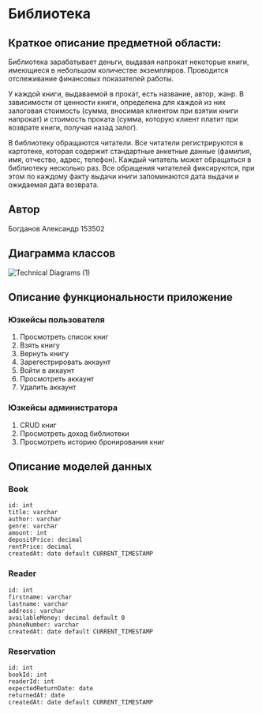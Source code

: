 # Библиотека

## Краткое описание предметной области:

Библиотека зарабатывает деньги, выдавая напрокат некоторые книги,
имеющиеся в небольшом количестве экземпляров. Проводится отслеживание финансовых показателей работы.

У каждой книги, выдаваемой в прокат, есть название, автор, жанр.
В зависимости от ценности книги, определена 
для каждой из них залоговая стоимость 
(сумма, вносимая клиентом при взятии книги напрокат) и стоимость проката 
(сумма, которую клиент платит при возврате книги, получая назад залог).

В библиотеку обращаются читатели. Все читатели регистрируются в картотеке, 
которая содержит стандартные анкетные данные (фамилия, имя, отчество, адрес, телефон). 
Каждый читатель может обращаться в библиотеку несколько раз.
Все обращения читателей фиксируются, при этом по каждому факту 
выдачи книги запоминаются дата выдачи и ожидаемая дата возврата.

## Автор

Богданов Александр 153502

## Диаграмма классов

![Technical Diagrams (1)](https://user-images.githubusercontent.com/90352952/222985215-9403016d-cdb4-487f-a8f0-ecba803c13a5.jpg)

## Описание функциональности приложение

### Юзкейсы пользователя

1. Просмотреть список книг
2. Взять книгу
3. Вернуть книгу
4. Зарегестрировать аккаунт
5. Войти в аккаунт
6. Просмотреть аккаунт
7. Удалить аккаунт

### Юзкейсы администратора

1. CRUD книг
2. Просмотреть доход библиотеки
3. Просмотреть историю бронирования книг

## Описание моделей данных

### Book

```
id: int
title: varchar
author: varchar
genre: varchar
amount: int
depositPrice: decimal
rentPrice: decimal
createdAt: date default CURRENT_TIMESTAMP
```

### Reader

```
id: int
firstname: varchar
lastname: varchar
address: varchar
availableMoney: decimal default 0
phoneNumber: varchar
createdAt: date default CURRENT_TIMESTAMP
```

### Reservation

```
id: int
bookId: int
readerId: int
expectedReturnDate: date
returnedAt: date
createdAt: date default CURRENT_TIMESTAMP
```
